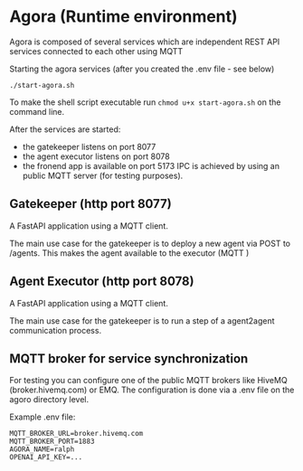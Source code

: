 # Agora (Runtime environment)
Agora is composed of several services which are independent REST API services connected to each other using MQTT

Starting the agora services (after you created the .env file - see below)
```
./start-agora.sh
```
To make the shell script executable run `chmod u+x start-agora.sh` on the command line.

After the services are started:
* the gatekeeper listens on port 8077
* the agent executor listens on port 8078
* the fronend app is available on port 5173
IPC is achieved by using an public MQTT server (for testing purposes).

## Gatekeeper (http port 8077)
A FastAPI application using a MQTT client.

The main use case for the gatekeeper is to deploy a new agent via POST to /agents. This makes the agent available to the executor (MQTT )

## Agent Executor (http port 8078)
A FastAPI application using a MQTT client.

The main use case for the gatekeeper is to run a step of a agent2agent communication process. 

## MQTT broker for service synchronization
For testing you can configure one of the public MQTT brokers like HiveMQ (broker.hivemq.com) or EMQ. The configuration is done via a .env file on the agoro directory level.

Example .env file:
```
MQTT_BROKER_URL=broker.hivemq.com
MQTT_BROKER_PORT=1883
AGORA_NAME=ralph
OPENAI_API_KEY=...
```




